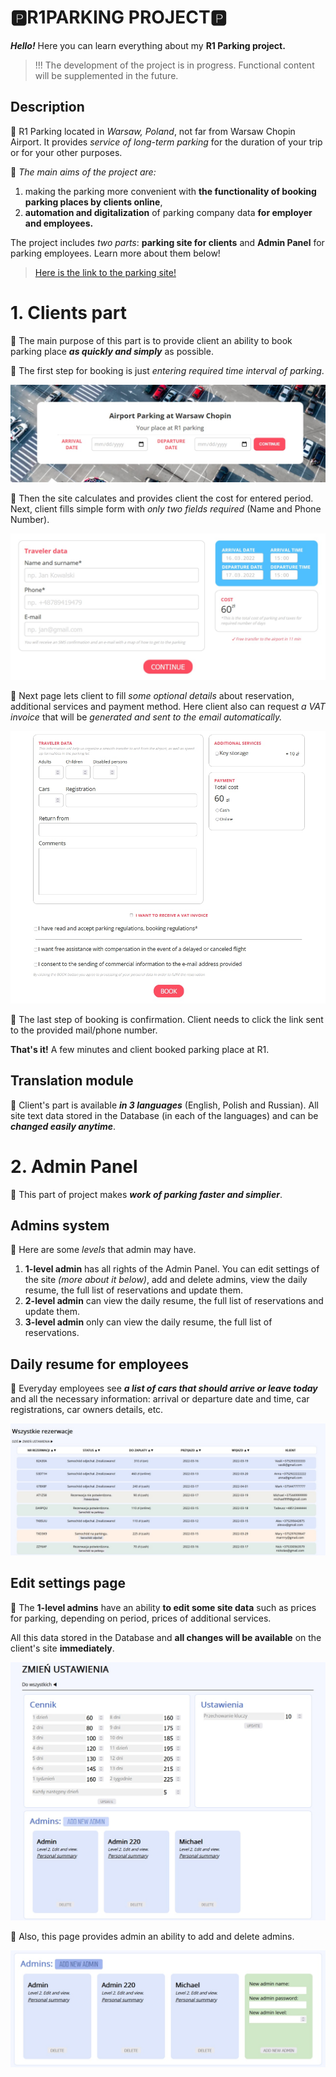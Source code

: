 # 🅿️R1PARKING PROJECT🅿️

***Hello!*** Here you can learn everything about my **R1 Parking project.**

> !!! The development of the project is in progress. Functional content will be supplemented in the future.

## Description


🚗 R1 Parking located in *Warsaw, Poland*, not far from Warsaw Chopin Airport.
It provides *service of long-term parking* for the duration of your trip or for your other purposes.

🚗 *The main aims of the project are:*
1) making the parking more convenient with **the functionality of booking parking places by clients online**,
2) **automation and digitalization** of parking company data **for employer and employees.**

The project includes *two parts*: **parking site for clients** and **Admin Panel** for parking employees. Learn more about them below!

> [Here is the link to the parking site!](http://sredarazrabotki.space/)

# 1. Clients part
🚗 The main purpose of this part is to provide client an ability to book parking place ***as quickly and simply*** as possible.

🚗 The first step for booking is just *entering required time interval of parking*.

![First booking step](https://github.com/miletovaa/r1parking/blob/main/readme_img/photo_2022-03-16_01-26-16.jpg)

🚗 Then the site calculates and provides client the cost for entered period. Next, client fills simple form with *only two fields required* (Name and Phone Number).

![Second booking step](https://github.com/miletovaa/r1parking/blob/main/readme_img/photo_2022-03-16_01-26-07.jpg)

🚗 Next page lets client to fill *some optional details* about reservation, additional services and payment method. Here client also can request *a VAT invoice* that will be *generated and sent to the email automatically.*

![Third booking step](https://github.com/miletovaa/r1parking/blob/main/readme_img/photo_2022-03-16_01-26-26.jpg)

🚗 The last step of booking is confirmation. Client needs to click the link sent to the provided mail/phone number.

**That's it!** A few minutes and client booked parking place at R1.

##  Translation module

🚗 Client's part is available ***in 3 languages*** (English, Polish and Russian). All site text data stored in the  Database (in each of the languages) and can be ***changed easily anytime***.

# 2. Admin Panel
🚗 This part of project makes ***work of parking faster and simplier***.

## Admins system
🚗 Here are some *levels* that admin may have.
1) **1-level admin** has all rights of the Admin Panel. You can edit settings of the site *(more about it below)*, add and delete admins, view the daily resume, the full list of reservations and update them.
2) **2-level admin** can view the daily resume, the full list of reservations and update them.
3) **3-level admin** only can view the daily resume, the full list of reservations.

## Daily resume for employees
🚗 Everyday employees see ***a list of cars that should arrive or leave today*** and all  the necessary information: arrival or departure date and time, car registrations, car owners details, etc.

![Orders list](https://github.com/miletovaa/r1parking/blob/main/readme_img/photo_2022-03-16_01-59-01.jpg)

## Edit settings page

🚗 The **1-level admins** have an ability **to edit some site data** such as prices for parking, depending on period, prices of additional services.

All this data stored in the Database and **all changes will be available** on the client's site **immediately**.

![Edit settings page](https://github.com/miletovaa/r1parking/blob/main/readme_img/photo_2022-03-16_02-08-34.jpg)

🚗 Also, this page provides admin an ability to add and delete admins.

![Admins](https://github.com/miletovaa/r1parking/blob/main/readme_img/photo_2022-03-16_02-09-39.jpg)

